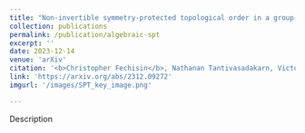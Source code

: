 ```yaml
---
title: "Non-invertible symmetry-protected topological order in a group-based cluster state"
collection: publications
permalink: /publication/algebraic-spt
excerpt: ''
date: 2023-12-14
venue: 'arXiv'
citation: '<b>Christopher Fechisin</b>, Nathanan Tantivasadakarn, Victor V. Albert. (2023). Non-invertible symmetry-protected topological order in a group-based cluster state. <em>Preprint arXiv:2312.09272</em>.'
link: 'https://arxiv.org/abs/2312.09272'
imgurl: '/images/SPT_key_image.png'

---
```

Description

<!-- [Download paper here](http://academicpages.github.io/files/paper3.pdf)
 -->
<!-- Recommended citation: Your Name, You. (2015). "Paper Title Number 3." <i>Journal 1</i>. 1(3). -->
